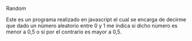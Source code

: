 Random

Este es un programa realizado en javascript el cual 
se encarga de decirme que dado un nùmero aleatorio 
entre 0 y 1 me indica si dicho nùmero es menor a 0,5 
o si por el contrario es mayor a 0,5.